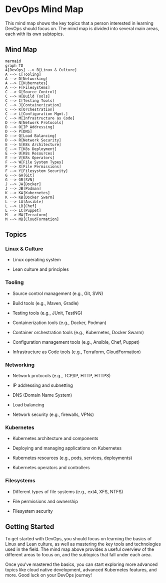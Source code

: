 # DevOps Mind Map

This mind map shows the key topics that a person interested in learning DevOps should focus on. The mind map is divided into several main areas, each with its own subtopics.

## Mind Map
```
mermaid
graph TD
A[DevOps] --> B[Linux & Culture]
A --> C[Tooling]
A --> D[Networking]
A --> E[Kubernetes]
A --> F[Filesystems]
C --> G[Source Control]
C --> H[Build Tools]
C --> I[Testing Tools]
C --> J[Containerization]
C --> K[Orchestration]
C --> L[Configuration Mgmt.]
C --> M[Infrastructure as Code]
D --> N[Network Protocols]
D --> O[IP Addressing]
D --> P[DNS]
D --> Q[Load Balancing]
D --> R[Network Security]
E --> S[K8s Architecture]
E --> T[K8s Deployment]
E --> U[K8s Resources]
E --> V[K8s Operators]
F --> W[File System Types]
F --> X[File Permissions]
F --> Y[Filesystem Security]
G --> GA[Git]
G --> GB[SVN]
J --> JA[Docker]
J --> JB[Podman]
K --> KA[Kubernetes]
K --> KB[Docker Swarm]
L --> LA[Ansible]
L --> LB[Chef]
L --> LC[Puppet]
M --> MA[Terraform]
M --> MB[CloudFormation]
```


## Topics

### Linux & Culture

- Linux operating system

- Lean culture and principles

### Tooling

- Source control management (e.g., Git, SVN)

- Build tools (e.g., Maven, Gradle)

- Testing tools (e.g., JUnit, TestNG)

- Containerization tools (e.g., Docker, Podman)

- Container orchestration tools (e.g., Kubernetes, Docker Swarm)

- Configuration management tools (e.g., Ansible, Chef, Puppet)

- Infrastructure as Code tools (e.g., Terraform, CloudFormation)

### Networking

- Network protocols (e.g., TCP/IP, HTTP, HTTPS)

- IP addressing and subnetting

- DNS (Domain Name System)

- Load balancing

- Network security (e.g., firewalls, VPNs)

### Kubernetes

- Kubernetes architecture and components

- Deploying and managing applications on Kubernetes

- Kubernetes resources (e.g., pods, services, deployments)

- Kubernetes operators and controllers

### Filesystems

- Different types of file systems (e.g., ext4, XFS, NTFS)

- File permissions and ownership

- Filesystem security

## Getting Started

To get started with DevOps, you should focus on learning the basics of Linux and Lean culture, as well as mastering the key tools and technologies used in the field. The mind map above provides a useful overview of the different areas to focus on, and the subtopics that fall under each area.

Once you've mastered the basics, you can start exploring more advanced topics like cloud native development, advanced Kubernetes features, and more. Good luck on your DevOps journey!
